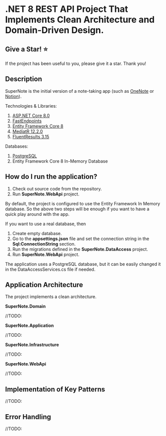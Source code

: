 # .NET 8 REST API Project That Implements Clean Architecture and Domain-Driven Design.

## Give a Star! :star:
If the project has been useful to you, please give it a star. Thank you!

## Description
SuperNote is the initial version of a note-taking app (such as [OneNote](https://www.onenote.com/) or [Notion](https://www.notion.so/)).

Technologies & Libraries:
1. [ASP.NET Core 8.0](https://learn.microsoft.com/en-us/aspnet/core/release-notes/aspnetcore-8.0?view=aspnetcore-8.0)
2. [FastEndpoints](https://fast-endpoints.com/)
3. [Entity Framework Core 8](https://learn.microsoft.com/en-us/ef/core/what-is-new/ef-core-8.0/whatsnew)
4. [MediatR 12.2.0](https://github.com/jbogard/MediatR)
5. [FluentResults 3.15](https://github.com/altmann/FluentResults)

Databases:
1. [PostgreSQL](https://www.postgresql.org/) 
2. Entity Framework Core 8 In-Memory Database

## How do I run the application?
 1. Check out source code from the repository.
 2. Run **SuperNote.WebApi** project.

By default, the project is configured to use the Entity Framework In Memory database. 
So the above two steps will be enough if you want to have a quick play around with the app.

If you want to use a real database, then
 1. Create empty database.
 2. Go to the **appsettings.json** file and set the connection string in the **Sql:ConnectionString** section.
 3. Run the migrations defined in the **SuperNote.DataAccess** project.
 4. Run **SuperNote.WebApi** project.

The application uses a PostgreSQL database, but it can be easily changed it in the DataAccessServices.cs file if needed.

## Application Architecture

The project implements a clean architecture.

**SuperNote.Domain**

//TODO:

**SuperNote.Application**

//TODO:

**SuperNote.Infrastructure**

//TODO:

**SuperNote.WebApi**

//TODO:

## Implementation of Key Patterns

//TODO: 

## Error Handling

//TODO:


